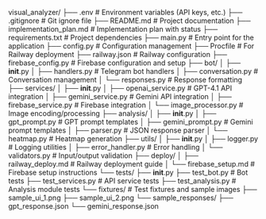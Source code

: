 visual_analyzer/
├── .env                        # Environment variables (API keys, etc.)
├── .gitignore                  # Git ignore file
├── README.md                   # Project documentation
├── implementation_plan.md      # Implementation plan with status
├── requirements.txt            # Project dependencies
├── main.py                     # Entry point for the application
├── config.py                   # Configuration management
├── Procfile                    # For Railway deployment
├── railway.json                # Railway configuration
├── firebase_config.py          # Firebase configuration and setup
├── bot/
│   ├── __init__.py
│   ├── handlers.py             # Telegram bot handlers
│   ├── conversation.py         # Conversation management
│   └── responses.py            # Response formatting
├── services/
│   ├── __init__.py
│   ├── openai_service.py       # GPT-4.1 API integration
│   ├── gemini_service.py       # Gemini API integration
│   ├── firebase_service.py     # Firebase integration
│   └── image_processor.py      # Image encoding/processing
├── analysis/
│   ├── __init__.py
│   ├── gpt_prompt.py           # GPT prompt templates
│   ├── gemini_prompt.py        # Gemini prompt templates
│   ├── parser.py               # JSON response parser
│   └── heatmap.py              # Heatmap generation
├── utils/
│   ├── __init__.py
│   ├── logger.py               # Logging utilities
│   ├── error_handler.py        # Error handling
│   └── validators.py           # Input/output validation
├── deploy/
│   ├── railway_deploy.md       # Railway deployment guide
│   └── firebase_setup.md       # Firebase setup instructions
└── tests/
    ├── __init__.py
    ├── test_bot.py             # Bot tests
    ├── test_services.py        # API service tests
    ├── test_analysis.py        # Analysis module tests
    └── fixtures/               # Test fixtures and sample images
        ├── sample_ui_1.png
        ├── sample_ui_2.png
        └── sample_responses/
            ├── gpt_response.json
            └── gemini_response.json 
